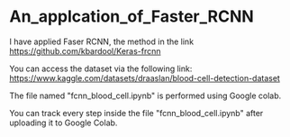 # An_applcation_of_Faster_RCNN

I have applied Faser RCNN, the method in the link https://github.com/kbardool/Keras-frcnn

You can access the dataset via the following link: https://www.kaggle.com/datasets/draaslan/blood-cell-detection-dataset

The file named "fcnn_blood_cell.ipynb" is performed using Google colab.

You can track every step inside the file "fcnn_blood_cell.ipynb" after uploading it to Google Colab.
